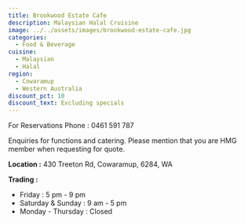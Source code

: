 ```yaml
---
title: Brookwood Estate Cafe
description: Malaysian Halal Cruisine
image: ../../assets/images/brookwood-estate-cafe.jpg
categories:
  - Food & Beverage
cuisine:
  - Malaysian
  - Halal
region:
  - Cowaramup
  - Western Australia
discount_pct: 10
discount_text: Excluding specials
---
```

For Reservations Phone : 0461 591 787

Enquiries for functions and catering. Please mention that you are HMG member when requesting for quote.

**Location :** 430 Treeton Rd, Cowaramup, 6284, WA

**Trading :** 

* Friday : 5 pm - 9 pm
* Saturday & Sunday : 9 am - 5 pm
* Monday - Thursday : Closed
